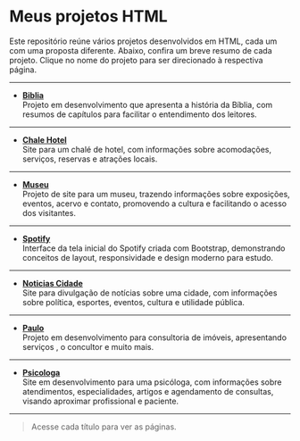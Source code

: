 # Meus projetos HTML

Este repositório reúne vários projetos desenvolvidos em HTML, cada um com uma proposta diferente. Abaixo, confira um breve resumo de cada projeto. Clique no nome do projeto para ser direcionado à respectiva página.

---
- **[Biblia](https://arthurresendes.github.io/Projetos-HTML/Biblia/index.html)**  
  Projeto em desenvolvimento que apresenta a história da Bíblia, com resumos de capítulos para facilitar o entendimento dos leitores.
---

- **[Chale Hotel](https://arthurresendes.github.io/Projetos-HTML/ChaleHotel/index.html)**  
  Site para um chalé de hotel, com informações sobre acomodações, serviços, reservas e atrações locais.
---

- **[Museu](https://arthurresendes.github.io/Projetos-HTML/Museu/inde.html)**  
  Projeto de site para um museu, trazendo informações sobre exposições, eventos, acervo e contato, promovendo a cultura e facilitando o acesso dos visitantes.
---

- **[Spotify](https://arthurresendes.github.io/Projetos-HTML/Spotify/index.html)**  
  Interface da tela inicial do Spotify criada com Bootstrap, demonstrando conceitos de layout, responsividade e design moderno para estudo.
---

- **[Noticias Cidade](https://arthurresendes.github.io/Projetos-HTML/NoticiasCidades/index.html)**  
  Site para divulgação de notícias sobre uma cidade, com informações sobre política, esportes, eventos, cultura e utilidade pública.
---

- **[Paulo](https://arthurresendes.github.io/Projetos-HTML/Paulo/index.html)**  
  Projeto em desenvolvimento para consultoria de imóveis, apresentando serviços , o concultor e muito mais.
---

- **[Psicologa](https://arthurresendes.github.io/Projetos-HTML/psicologa/index.html)**  
  Site em desenvolvimento para uma psicóloga, com informações sobre atendimentos, especialidades, artigos e agendamento de consultas, visando aproximar profissional e paciente.

---

> Acesse cada título para ver as páginas.
